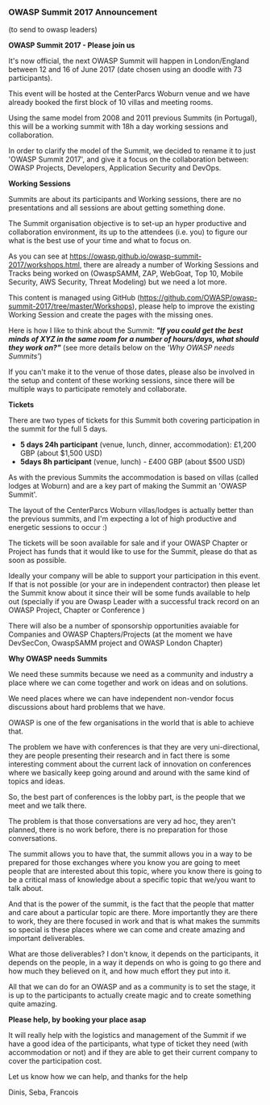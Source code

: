 ### OWASP Summit 2017 Announcement

(to send to owasp leaders)

**OWASP Summit 2017 - Please join us**

It's now official, the next OWASP Summit will happen in London/England between 12 and 16 of June 2017 (date chosen using an doodle with 73 participants).

This event will be hosted at the CenterParcs Woburn venue and we have already booked the first block of 10 villas and meeting rooms.

Using the same model from 2008 and 2011 previous Summits (in Portugal), this will be a working summit with 18h a day working sessions and collaboration.

In order to clarify the model of the Summit, we decided to rename it to just 'OWASP Summit 2017', and give it a focus on the collaboration between: OWASP Projects, Developers, Application Security and DevOps.


**Working Sessions**

Summits are about its participants and Working sessions, there are no presentations and all sessions are about getting something done.

The Summit organisation objective is to set-up an hyper productive and collaboration environment, its up to the attendees (i.e. you) to figure our what is the best use of your time and what to focus on.

As you can see at https://owasp.github.io/owasp-summit-2017/workshops.html, there are already a number of Working Sessions and Tracks being worked on (OwaspSAMM, ZAP, WebGoat, Top 10, Mobile Security, AWS Security, Threat Modeling) but we need a lot more.

This content is managed using GitHub (https://github.com/OWASP/owasp-summit-2017/tree/master/Workshops), please help to improve the existing Working Session and create the pages with the missing ones.

Here is how I like to think about the Summit: _**"If you could get the best minds of XYZ in the same room for a number of hours/days, what should they work on?"**_ (see more details below on the _'Why OWASP needs Summits'_)

If you can't make it to the venue of those dates, please also be involved in the setup and content of these working sessions, since there will be multiple ways to participate remotely and collaborate.

**Tickets**

There are two types of tickets for this Summit both covering participation in the summit for the full 5 days.

- **5 days 24h participant** (venue, lunch, dinner, accommodation): £1,200 GBP (about $1,500 USD)
- **5days 8h participant** (venue, lunch) - £400 GBP (about $500 USD)

As with the previous Summits the accommodation is based on villas (called lodges at Woburn) and are a key part of making the Summit an 'OWASP Summit'.

The layout of the CenterParcs Woburn  villas/lodges is actually better than the previous summits, and I'm expecting a lot of high productive and energetic sessions to occur :)

The tickets will be soon available for sale and if your OWASP Chapter or Project has funds that it would like to use for the Summit, please do that as soon as possible.

Ideally your company will be able to support your participation in this event. If that is not possible (or your are in independent contractor) then please let the Summit know about it since their will be some funds available to help out (specially if you are Owasp Leader with a successful track record on an OWASP Project, Chapter or Conference )

There will also be a number of sponsorship opportunities avaiable for Companies and OWASP Chapters/Projects (at the moment we have DevSecCon, OwaspSAMM project and OWASP London Chapter)

**Why OWASP needs Summits**

We need these summits because we need as a community and industry a place where we can come together and work on ideas and on solutions.

We need places where we can have independent non-vendor focus discussions about hard problems that we have.

OWASP is one of the few organisations in the world that is able to achieve that.

The problem we have with conferences is that they are very uni-directional, they are people presenting their research and in fact there is some interesting comment about the current lack of innovation on conferences where we basically keep going around and around with the same kind of topics and ideas.

So, the best part of conferences is the lobby part, is the people that we meet and we talk there.

The problem is that those conversations are very ad hoc, they aren't planned, there is no work before, there is no preparation for those conversations.

The summit allows you to have that, the summit allows you in a way to be prepared for those exchanges where you know you are going to meet people that are interested about this topic, where you know there is going to be a critical mass of knowledge about a specific topic that we/you want to talk about.

And that is the power of the summit, is the fact that the people that matter and care about a particular topic are there. More importantly they are there to work, they are there focused in work and that is what makes the summits so special is these places where we can come and create amazing and important deliverables.

What are those deliverables? I don't know, it depends on the participants, it depends on the people, in a way it depends on who is going to go there and how much they believed on it, and how much effort they put into it.

All that we can do for an OWASP and as a community is to set the stage, it is up to the participants to actually create magic and to create something quite amazing.


**Please help, by booking your place asap**

It will really help with the logistics and management of the Summit if we have a good idea of the participants, what type of ticket they need (with accommodation or not) and if they are able to get their current company to cover the participation cost.

Let us know how we can help, and thanks for the help

Dinis, Seba, Francois
